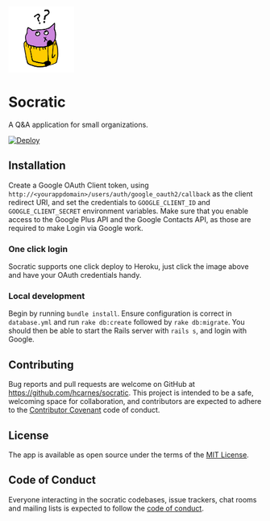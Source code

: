 <img src="https://github.com/hcarnes/socratic/raw/master/public/logo.png" alt="Thoughtful Cat (Logo)" width="130">

# Socratic

A Q&A application for small organizations.

[![Deploy](https://www.herokucdn.com/deploy/button.svg)](https://heroku.com/deploy)

## Installation

Create a Google OAuth Client token, using `http://<yourappdomain>/users/auth/google_oauth2/callback` as the client
redirect URI, and set the credentials to `GOOGLE_CLIENT_ID` and `GOOGLE_CLIENT_SECRET` environment variables.
Make sure that you enable access to the Google Plus API and the Google Contacts API, as those are required to make
Login via Google work.

### One click login

Socratic supports one click deploy to Heroku, just click the image above and have your OAuth credentials handy.

### Local development

Begin by running `bundle install`. Ensure configuration is correct in `database.yml` and run `rake db:create`
followed by `rake db:migrate`. You should then be able to start the Rails server with `rails s`, and login with Google.

## Contributing

Bug reports and pull requests are welcome on GitHub at https://github.com/hcarnes/socratic. This project is intended to be a safe, welcoming space for collaboration, and contributors are expected to adhere to the [Contributor Covenant](http://contributor-covenant.org) code of conduct.

## License

The app is available as open source under the terms of the [MIT License](https://opensource.org/licenses/MIT).

## Code of Conduct

Everyone interacting in the socratic codebases, issue trackers, chat rooms and mailing lists is expected to follow the [code of conduct](https://github.com/[USERNAME]/sinatra-final-project-hcarnes/blob/master/CODE_OF_CONDUCT.md).